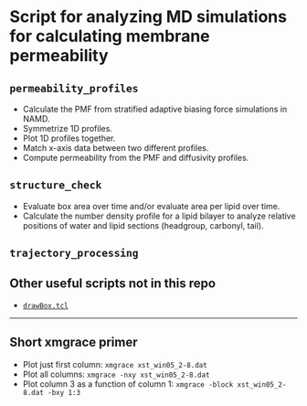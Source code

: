 # Script for analyzing MD simulations for calculating membrane permeability

## `permeability_profiles`

* Calculate the PMF from stratified adaptive biasing force simulations in NAMD.
* Symmetrize 1D profiles.
* Plot 1D profiles together.
* Match x-axis data between two different profiles.
* Compute permeability from the PMF and diffusivity profiles.

## `structure_check`

* Evaluate box area over time and/or evaluate area per lipid over time.
* Calculate the number density profile for a lipid bilayer to  analyze relative positions of water and lipid sections (headgroup, carbonyl, tail).

## `trajectory_processing`

## Other useful scripts not in this repo

* [`drawBox.tcl`](https://github.com/vtlim/misc/blob/master/vmd/drawBox.tcl)

-----

## Short xmgrace primer

- Plot just first column: `xmgrace xst_win05_2-8.dat`
- Plot all columns: `xmgrace -nxy xst_win05_2-8.dat`
- Plot column 3 as a function of column 1: `xmgrace -block xst_win05_2-8.dat -bxy 1:3`

